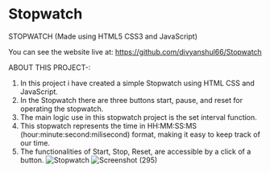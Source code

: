 # Stopwatch
STOPWATCH (Made using HTML5 CSS3 and JavaScript)

You can see the website live at: https://github.com/divyanshul66/Stopwatch

ABOUT THIS PROJECT-:

  1. In this project i have created a simple Stopwatch using HTML CSS and JavaScript.
  2. In the Stopwatch there are three buttons start, pause, and reset for operating the stopwatch.
  3. The main logic use in this stopwatch project is the set interval function.
  4. This stopwatch represents the time in HH:MM:SS:MS (hour:minute:second:milisecond) format, making it easy to keep track of our time.
  5. The functionalities of Start, Stop, Reset, are accessible by a click of a button.
![Stopwatch](https://user-images.githubusercontent.com/119027160/234164323-a855d15d-4e02-45cf-bdfc-30a1403072fb.png)
![Screenshot (295)](https://github.com/divyanshul66/Stopwatch/assets/119027160/a03b1fc3-2e1f-4ad9-ad00-4f93c2b6c296)
